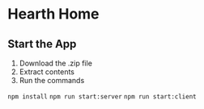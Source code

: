# Hearth Home

## Start the App
1) Download the .zip file
2) Extract contents
3) Run the commands

`npm install`
`npm run start:server`
`npm run start:client`

